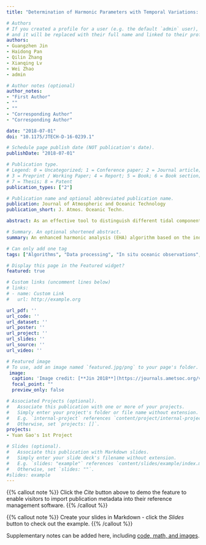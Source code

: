 ```yaml
---
title: "Determination of Harmonic Parameters with Temporal Variations: An Enhanced Harmonic Analysis Algorithm and Application to Internal Tidal Currents in the South China Sea"

# Authors
# If you created a profile for a user (e.g. the default `admin` user), write the username (folder name) here 
# and it will be replaced with their full name and linked to their profile.
authors:
- Guangzhen Jin
- Haidong Pan
- Qilin Zhang
- Xianqing Lv
- Wei Zhao
- admin

# Author notes (optional)
author_notes:
- "First Author"
- ""
- ""
- "Corresponding Author"
- "Corresponding Author"

date: "2018-07-01"
doi: "10.1175/JTECH-D-16-0239.1"

# Schedule page publish date (NOT publication's date).
publishDate: "2018-07-01"

# Publication type.
# Legend: 0 = Uncategorized; 1 = Conference paper; 2 = Journal article;
# 3 = Preprint / Working Paper; 4 = Report; 5 = Book; 6 = Book section;
# 7 = Thesis; 8 = Patent
publication_types: ["2"]

# Publication name and optional abbreviated publication name.
publication: Journal of Atmospheric and Oceanic Technology
publication_short: J. Atmos. Oceanic Techn.

abstract: As an effective tool to distinguish different tidal components, classical tidal current harmonic analysis has been widely used to obtain harmonic parameters of internal tidal currents. However, harmonic parameters cannot exactly reveal the motion of internal tides, as the irregular temporal variations for internal tides are significant in many regions of the world’s oceans. An enhanced harmonic analysis (EHA) algorithm based on the independent point scheme and cubic spline interpolation is presented in this paper to obtain harmonic parameters with temporal variations for different tidal constituents of internal tides. Moreover, this algorithm is applied to analyze 14 months of current data obtained from a mooring located on the continental shelf in the northeastern region of the South China Sea. The obvious irregular temporal variations for the four principal constituents— $M_2$, $K_1$, $S_2$, and $O_1$ —of internal tides in this region are indicated. It is hoped that this algorithm might present a brand-new view for researchers to investigate the irregular temporal motions of internal tides.

# Summary. An optional shortened abstract.
summary: An enhanced harmonic analysis (EHA) algorithm based on the independent point scheme and cubic spline interpolation is presented in this paper to obtain harmonic parameters with temporal variations for different tidal constituents of internal tides.

# Can only add one tag
tags: ["Algorithms", "Data processing", "In situ oceanic observations", "Time series"]

# Display this page in the Featured widget?
featured: true

# Custom links (uncomment lines below)
# links:
# - name: Custom Link
#   url: http://example.org

url_pdf: ''
url_code: ''
url_dataset: ''
url_poster: ''
url_project: ''
url_slides: ''
url_source: ''
url_video: ''

# Featured image
# To use, add an image named `featured.jpg/png` to your page's folder. 
 image:
  caption: 'Image credit: [**Jin 2018**](https://journals.ametsoc.org/view/journals/atot/35/7/jtech-d-16-0239.1.xml)'
  focal_point: ""
  preview_only: false

# Associated Projects (optional).
#   Associate this publication with one or more of your projects.
#   Simply enter your project's folder or file name without extension.
#   E.g. `internal-project` references `content/project/internal-project/index.md`.
#   Otherwise, set `projects: []`.
projects:
- Yuan Gao's 1st Project

# Slides (optional).
#   Associate this publication with Markdown slides.
#   Simply enter your slide deck's filename without extension.
#   E.g. `slides: "example"` references `content/slides/example/index.md`.
#   Otherwise, set `slides: ""`.
#slides: example
---
```


 {{% callout note %}}
 Click the *Cite* button above to demo the feature to enable visitors to import publication metadata into their reference management software.
 {{% /callout %}}

 {{% callout note %}}
Create your slides in Markdown - click the *Slides* button to check out the example.
{{% /callout %}}

 Supplementary notes can be added here, including [code, math, and images](https://wowchemy.com/docs/writing-markdown-latex/).